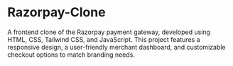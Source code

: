 # Razorpay-Clone
 A frontend clone of the Razorpay payment gateway, developed using HTML, CSS, Tailwind CSS, and JavaScript. This project features a responsive design, a user-friendly merchant dashboard, and customizable checkout options to match branding needs.
